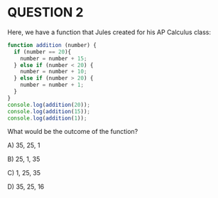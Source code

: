 # QUESTION 2

Here, we have a function that Jules created for his AP Calculus class:
```js
function addition (number) {
  if (number == 20){
    number = number + 15;
  } else if (number < 20) {
    number = number + 10;
  } else if (number > 20) {
    number = number + 1;
  }
}
console.log(addition(20));
console.log(addition(15));
console.log(addition(1));
```
What would be the outcome of the function?

A) 35, 25, 1

B) 25, 1, 35

C) 1, 25, 35

D) 35, 25, 16
